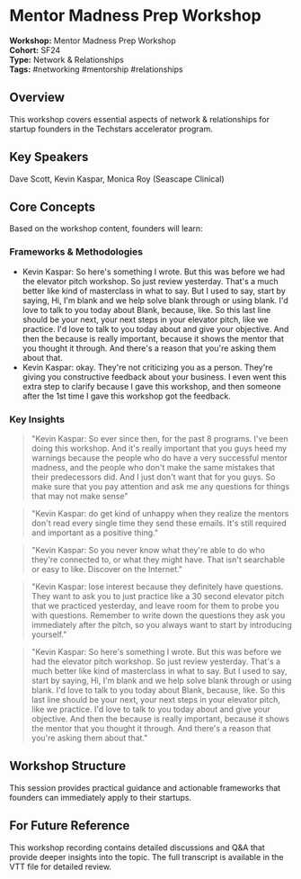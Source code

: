 # Mentor Madness Prep Workshop

**Workshop:** Mentor Madness Prep Workshop  
**Cohort:** SF24  
**Type:** Network & Relationships  
**Tags:** #networking #mentorship #relationships

## Overview

This workshop covers essential aspects of network & relationships for startup founders in the Techstars accelerator program.

## Key Speakers

Dave Scott, Kevin Kaspar, Monica Roy (Seascape Clinical)

## Core Concepts

Based on the workshop content, founders will learn:


### Frameworks & Methodologies

- Kevin Kaspar: So here's something I wrote. But this was before we had the elevator pitch workshop. So just review yesterday. That's a much better like kind of masterclass in what to say. But I used to say, start by saying, Hi, I'm blank and we help solve blank through or using blank. I'd love to talk to you today about Blank, because, like. So this last line should be your next, your next steps in your elevator pitch, like we practice. I'd love to talk to you today about and give your objective. And then the because is really important, because it shows the mentor that you thought it through. And there's a reason that you're asking them about that.
- Kevin Kaspar: okay. They're not criticizing you as a person. They're giving you constructive feedback about your business. I even went this extra step to clarify because I gave this workshop, and then someone after the 1st time I gave this workshop got the feedback.

### Key Insights

> "Kevin Kaspar: So ever since then, for the past 8 programs. I've been doing this workshop. And it's really important that you guys heed my warnings because the people who do have a very successful mentor madness, and the people who don't make the same mistakes that their predecessors did. And I just don't want that for you guys. So make sure that you pay attention and ask me any questions for things that may not make sense"

> "Kevin Kaspar: do get kind of unhappy when they realize the mentors don't read every single time they send these emails. It's still required and important as a positive thing."

> "Kevin Kaspar: So you never know what they're able to do who they're connected to, or what they might have. That isn't searchable or easy to like. Discover on the Internet."

> "Kevin Kaspar: lose interest because they definitely have questions. They want to ask you to just practice like a 30 second elevator pitch that we practiced yesterday, and leave room for them to probe you with questions. Remember to write down the questions they ask you immediately after the pitch, so you always want to start by introducing yourself."

> "Kevin Kaspar: So here's something I wrote. But this was before we had the elevator pitch workshop. So just review yesterday. That's a much better like kind of masterclass in what to say. But I used to say, start by saying, Hi, I'm blank and we help solve blank through or using blank. I'd love to talk to you today about Blank, because, like. So this last line should be your next, your next steps in your elevator pitch, like we practice. I'd love to talk to you today about and give your objective. And then the because is really important, because it shows the mentor that you thought it through. And there's a reason that you're asking them about that."


## Workshop Structure

This session provides practical guidance and actionable frameworks that founders can immediately apply to their startups.

## For Future Reference

This workshop recording contains detailed discussions and Q&A that provide deeper insights into the topic. The full transcript is available in the VTT file for detailed review.

